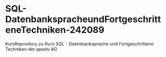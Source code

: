 # SQL-DatenbankspracheundFortgeschritteneTechniken-242089
KursRepository zu Kurs SQL - Datenbanksprache und Fortgeschrittene Techniken der ppedv AG
